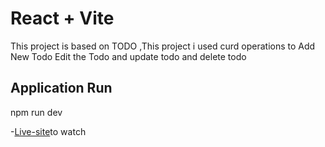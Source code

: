 # React + Vite

This project is based on TODO ,This project i used curd operations to Add New Todo Edit the Todo 
and update todo and delete todo

## Application Run
 npm run dev

-[Live-site](https://todotasksdata.netlify.app/)to watch
